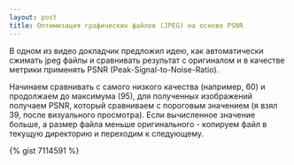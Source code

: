 ```yaml
---
layout: post
title: Оптимизация графических файлов (JPEG) на основе PSNR
---
```

В одном из видео докладчик предложил идею, как автоматически сжимать jpeg файлы и сравнивать результат
с оригиналом и в качестве метрики применять PSNR (Peak-Signal-to-Noise-Ratio).

Начинаем сравнивать с самого низкого качества (например, 60) и продолжаем до максимума (95), для полученных
изображений получаем PSNR, который сравниваем с пороговым значением (я взял 39, после визуального просмотра).
Если вычисленное значение больше, а размер файла меньше оригинального - копируем файл в текущую директорию и переходим к следующему.

{% gist 7114591 %}